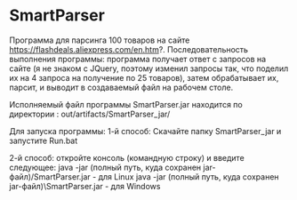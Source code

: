 # SmartParser
Программа для парсинга 100 товаров на сайте https://flashdeals.aliexpress.com/en.htm?. 
Последовательность выполнения программы: программа получает ответ с запроcов на сайте (я не знаком с JQuery, поэтому изменил запросы так, 
что поделил их на 4 запроса на получение по 25 товаров), затем обрабатывает их, парсит, и выводит в создаваемый файл на рабочем столе.

Исполняемый файл программы SmartParser.jar находится по директории : out/artifacts/SmartParser_jar/

Для запуска программы:
1-й способ: 
Скачайте папку SmartParser_jar и запустите Run.bat

2-й способ:
откройте консоль (командную строку) и введите следующее:
java -jar (полный путь, куда сохранен jar-файл)/SmartParser.jar      - для Linux
java -jar (полный путь, куда сохранен jar-файл)\SmartParser.jar                       - для Windows

